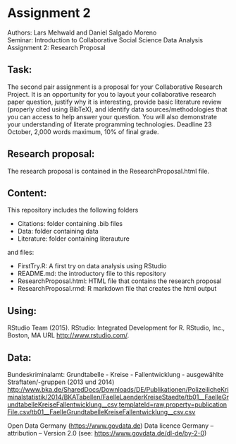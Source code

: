 # Assignment 2
Authors: Lars Mehwald and Daniel Salgado Moreno  
Seminar: Introduction to Collaborative Social Science Data Analysis  
Assignment 2: Research Proposal   

## Task: 
The second pair assignment is a proposal for your Collaborative Research Project. It is an opportunity for you to layout your collaborative research paper question, justify why it is interesting, provide basic literature review (properly cited using BibTeX), and identify data sources/methodologies that you can access to help answer your question. You will also demonstrate your understanding of literate programming technologies. Deadline 23 October, 2,000 words maximum, 10% of final grade.

## Research proposal:
The research proposal is contained in the ResearchProposal.html file.

## Content: 
This repository includes the following folders 
- Citations: folder containing .bib files
- Data: folder containing data
- Literature: folder containing literauture

and files: 
- FirstTry.R: A first try on data analysis using RStudio
- README.md: the introductory file to this repository 
- ResearchProposal.html: HTML file that contains the research proposal 
- ResearchProposal.rmd: R markdown file that creates the html output

## Using: 
RStudio Team (2015). RStudio: Integrated Development for R. RStudio, Inc., Boston, MA URL http://www.rstudio.com/.

## Data:
Bundeskriminalamt: Grundtabelle - Kreise - Fallentwicklung - ausgewählte Straftaten/-gruppen (2013 und 2014)
http://www.bka.de/SharedDocs/Downloads/DE/Publikationen/PolizeilicheKriminalstatistik/2014/BKATabellen/FaelleLaenderKreiseStaedte/tb01__FaelleGrundtabelleKreiseFallentwicklung__csv,templateId=raw,property=publicationFile.csv/tb01__FaelleGrundtabelleKreiseFallentwicklung__csv.csv

Open Data Germany (https://www.govdata.de)
Data licence Germany – attribution – Version 2.0 (see: https://www.govdata.de/dl-de/by-2-0)
